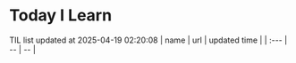 # Today I Learn 
TIL list updated at 2025-04-19 02:20:08
| name | url | updated time |
| :--- | -- | -- |
